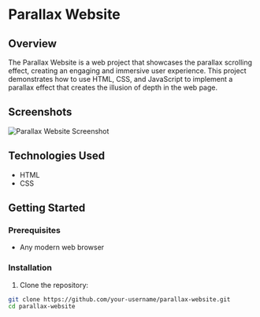 # Parallax Website

## Overview
The Parallax Website is a web project that showcases the parallax scrolling effect, creating an engaging and immersive user experience. This project demonstrates how to use HTML, CSS, and JavaScript to implement a parallax effect that creates the illusion of depth in the web page.

## Screenshots

![Parallax Website Screenshot](./screenshots/parallax-website.png)

## Technologies Used

- HTML
- CSS

## Getting Started

### Prerequisites

- Any modern web browser

### Installation

1. Clone the repository:

```bash
git clone https://github.com/your-username/parallax-website.git
cd parallax-website

